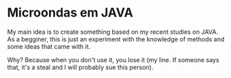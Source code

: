 # Microondas em JAVA

My main idea is to create something based on my recent studies on JAVA. As a begginer, this is just an experiment with the knowledge of methods and some ideas that came with it.

Why? Because when you don't use it, you lose it (my line. If someone says that, it's a steal and I will probably sue this person).
